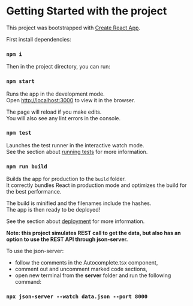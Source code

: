 # Getting Started with the project

This project was bootstrapped with [Create React App](https://github.com/facebook/create-react-app).

First install dependencies:

### `npm i`

Then in the project directory, you can run:

### `npm start`

Runs the app in the development mode.\
Open [http://localhost:3000](http://localhost:3000) to view it in the browser.

The page will reload if you make edits.\
You will also see any lint errors in the console.

### `npm test`

Launches the test runner in the interactive watch mode.\
See the section about [running tests](https://facebook.github.io/create-react-app/docs/running-tests) for more information.

### `npm run build`

Builds the app for production to the `build` folder.\
It correctly bundles React in production mode and optimizes the build for the best performance.

The build is minified and the filenames include the hashes.\
The app is then ready to be deployed!

See the section about [deployment](https://facebook.github.io/create-react-app/docs/deployment) for more information.

**Note: this project simulates REST call to get the data, but also has an option to use the REST API through json-server.**

To use the json-server:
- follow the comments in the Autocomplete.tsx component,
- comment out and uncomment marked code sections,
- open new terminal from the **server** folder and run the following command:

### `npx json-server --watch data.json --port 8000`
